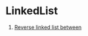 # LinkedList

1. [Reverse linked list between](https://github.com/LenarBad/interview-questions/blob/main/linked-list/reverse-linkedlist-between.java)
